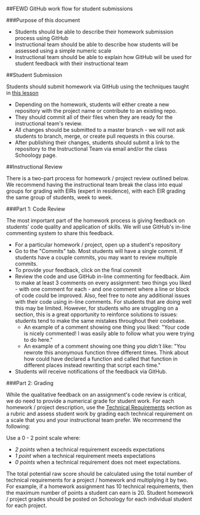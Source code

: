 ##FEWD GitHub work flow for student submissions

###Purpose of this document

- Students should be able to describe their homework submission process using GitHub
- Instructional team should be able to describe how students will be assessed using a simple numeric scale
- Instructional team should be able to explain how GitHub will be used for student feedback with their instructional team

##Student Submission

Students should submit homework via GitHub using the techniques taught in [this lesson](Week_00_GitHub/README.md)

* Depending on the homework, students will either create a new repository with the project name or contribute to an existing repo. 
* They should commit all of their files when they are ready for the instructional team's review.
* All changes should be submitted to a master branch - we will not ask students to branch, merge, or create pull requests in this course. 
* After publishing their changes, students should submit a link to the repository to the Instructional Team via email and/or the class Schoology page. 

##Instructional Review

There is a two-part process for homework / project review outlined below. We recommend having the instructional team break the class into equal groups for grading with EIRs (expert in residence), with each EIR grading the same group of students, week to week.

###Part 1: Code Review

The most important part of the homework process is giving feedback on students' code quality and application of skills. We will use GitHub's in-line commenting system to share this feedback.

* For a particular homework / project, open up a student's repository
* Go to the "Commits" tab. Most students will have a single commit. If students have a couple commits, you may want to review multiple commits. 
* To provide your feedback, click on the final commit
* Review the code and use GitHub in-line commenting for feedback. Aim to make at least 3 comments on every assignment: two things you liked - with one comment for each - and one comment where a line or block of code could be improved. Also, feel free to note any additional issues with their code using in-line comments. For students that are doing well this may be limited. However, for students who are struggling on a section, this is a great opportunity to reinforce solutions to issues: students tend to make the same mistakes throughout their codebase.
    - An example of a comment showing one thing you liked: "Your code is nicely commented!  I was easily able to follow what you were trying to do here."
    - An example of a comment showing one thing you *didn't* like: "You rewrote this anonymous function three different times.  Think about how could have declared a function and called that function in different places instead rewriting that script each time."
* Students will receive notifications of the feedback via GitHub.


###Part 2: Grading

While the qualitative feedback on an assignment's code review is critical, we do need to provide a numerical grade for student work. For each homework / project description, use the [Technical Requirements](#) section as a rubric and assess student work by grading each technical requirement on a scale that you and your instructional team prefer.  We recommend the following:

Use a 0 - 2 point scale where:

* *2 points* when a technical requirement exceeds expectations
* *1 point* when a technical requirement meets expectations
* *0 points* when a technical requirement does not meet expectations.

The total potential raw score should be calculated using the total number of technical requirements for a project / homework and multiplying it by two.  For example, if a homework assignment has 10 technical requirements, then the maximum number of points a student can earn is 20. Student homework / project grades should be posted on Schoology for each individual student for each project.  